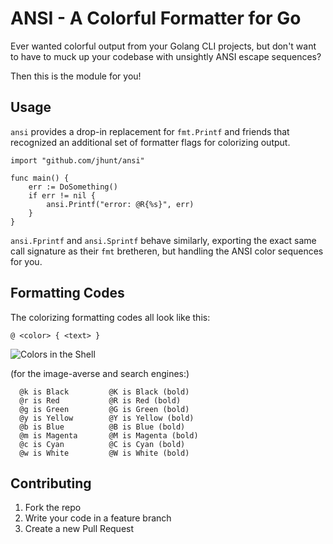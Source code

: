 ANSI - A Colorful Formatter for Go
==================================

Ever wanted colorful output from your Golang CLI projects, but
don't want to have to muck up your codebase with unsightly ANSI
escape sequences?

Then this is the module for you!

Usage
-----

`ansi` provides a drop-in replacement for `fmt.Printf` and
friends that recognized an additional set of formatter flags for
colorizing output.

    import "github.com/jhunt/ansi"

    func main() {
        err := DoSomething()
        if err != nil {
            ansi.Printf("error: @R{%s}", err)
        }
    }

`ansi.Fprintf` and `ansi.Sprintf` behave similarly, exporting the
exact same call signature as their `fmt` bretheren, but handling
the ANSI color sequences for you.

Formatting Codes
----------------

The colorizing formatting codes all look like this:

    @ <color> { <text> }

![Colors in the Shell](https://raw.githubusercontent.com/jhunt/ansi/master/docs/colors.png)

(for the image-averse and search engines:)

```
  @k is Black         @K is Black (bold)
  @r is Red           @R is Red (bold)
  @g is Green         @G is Green (bold)
  @y is Yellow        @Y is Yellow (bold)
  @b is Blue          @B is Blue (bold)
  @m is Magenta       @M is Magenta (bold)
  @c is Cyan          @C is Cyan (bold)
  @w is White         @W is White (bold)
```

Contributing
------------

1. Fork the repo
2. Write your code in a feature branch
3. Create a new Pull Request
